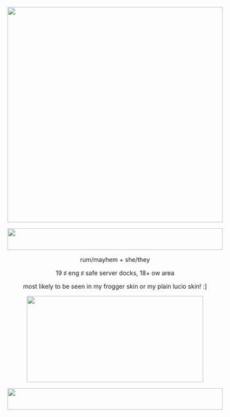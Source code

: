 <p align="center">
<img src= "https://64.media.tumblr.com/4a5d523feb4307189ca5ef39081771de/f4cf1f37efe8696c-3c/s1280x1920/6545c7644d6d7ea0ec4ff9e613c9ac27170613b3.pnj" width="500" height="500">
</p>
<p align="center">
<img src= "https://64.media.tumblr.com/44f1811f42b013bf9d4bc8462322ba7f/f4cf1f37efe8696c-6b/s2048x3072/c9b3bf90644f78f6a71f56d04d0e8121e40e6cdd.pnj" width="500" height="50">
</p>
<p align="center">
rum/mayhem + she/they
</p>
<p align="center">
19 ♯ eng ♯ safe server docks, 18+ ow area
</p>
<p align="center">
most likely to be seen in my frogger skin or my plain lucio skin! :]
</p>
<p align="center">
<img src= "https://64.media.tumblr.com/32cbd4b12cb7cdc9eb84abe5f2c2e38e/f4cf1f37efe8696c-e9/s1280x1920/d5e5599a94c1fe4c05300081b7b86a319f18ecfa.pnj" width="410" height="200">
</p>
<p align="center">
<img src= "https://64.media.tumblr.com/e49bda51a4a7c78f796c381e7e52015d/f4cf1f37efe8696c-dd/s2048x3072/d94ba6a14baed09d67ac6eb368871c9d8ee78de4.pnj" width="500" height="50">
</p>
